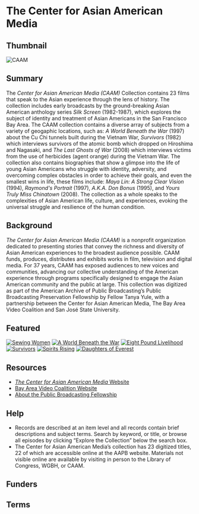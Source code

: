 # The Center for Asian American Media 

## Thumbnail

![CAAM](https://s3.amazonaws.com/americanarchive.org/special-collections/caam_logo.jpg "Center for Asian American Media")

## Summary

The *Center for Asian American Media (CAAM)* Collection contains 23 films that speak to the Asian experience through the lens of history. The collection includes early broadcasts by the ground-breaking Asian American anthology series *Silk Screen* (1982-1987), which explores the subject of identity and treatment of Asian Americans in the San Francisco Bay Area. The CAAM collection contains a diverse array of subjects from a variety of geogaphic locations, such as: *A World Beneath the War* (1997) about the Cu Chi tunnels built during the Vietnam War, *Survivors* (1982) which interviews survivors of the atomic bomb which dropped on Hiroshima and Nagasaki, and *The Last Ghosts of War* (2008) which interviews victims from the use of herbicides (agent orange) during the Vietnam War. The collection also contains biographies that show a glimpse into the life of young Asian Americans who struggle with identity, adversity, and overcoming complex obstacles in order to achieve their goals, and even the smallest wins in life, these films include:  *Maya Lin: A Strong Clear Vision* (1994), *Raymond's Portrait* (1997), *A.K.A. Don Bonus* (1995), and *Yours Truly Miss Chinatown* (2008). The collection as a whole speaks to the complexities of Asian American life, culture, and experiences, evoking the universal struggle and resilience of the human condition. 

## Background

*The Center for Asian American Media (CAAM)* is a nonprofit organization dedicated to
presenting stories that convey the richness and diversity of Asian American experiences
to the broadest audience possible. CAAM funds, produces, distributes and
exhibits works in film, television and digital media. For 37 years, CAAM has exposed
audiences to new voices and communities, advancing our collective understanding of
the American experience through programs specifically designed to engage the Asian
American community and the public at large. This collection was digitized as part of the American Archive of Public Broadcasting’s Public Broadcasting Preservation Fellowship by Fellow Tanya Yule, with a partnership between the Center for Asian American Media, The Bay Area Video Coalition and San José State University.

## Featured

[![Sewing Women](https://s3.amazonaws.com/americanarchive.org/special-collections/cpb-aacip_520-g15t728d4g.jpg)](/catalog/cpb-aacip_520-g15t728d4g)
[![A World Beneath the War](https://s3.amazonaws.com/americanarchive.org/special-collections/cpb-aacip_520-tb0xp6w62g.jpg)](/catalog/cpb-aacip_520-tb0xp6w62g)
[![Eight Pound Livelihood](https://s3.amazonaws.com/americanarchive.org/special-collections/cpb-aacip_520-pk06w97d9t.jpg)](/catalog/cpb-aacip_520-pk06w97d9t)
[![Survivors](https://s3.amazonaws.com/americanarchive.org/special-collections/cpb-aacip_520-b853f4mn3d.jpg)](/catalog/cpb-aacip_520-b853f4mn3d)
[![Spirits Rising](https://s3.amazonaws.com/americanarchive.org/special-collections/cpb-aacip_520-f18sb3xw53.jpg)](/catalog/cpb-aacip_520-f18sb3xw53)
[![Daughters of Everest](https://s3.amazonaws.com/americanarchive.org/special-collections/cpb-aacip_520-0000000v72.jpg)](/catalog/cpb-aacip_520-0000000v72)

## Resources

- [*The Center for Asian American Media* Website](https://www.caamedia.org/)
- [Bay Area Video Coalition Website](https://www.bavc.org/)
- [About the Public Broadcasting Fellowship](https://pbpf.americanarchive.org/about-the-fellowships/)

## Help

- Records are described at an item level and all records contain brief descriptions and subject terms. Search by keyword, or title, or browse all episodes by clicking “Explore the Collection” below the search box.
- The Center for Asian American Media’s collection has 23 digitized titles, 22 of which are accessible online at the AAPB website. Materials not visible online are available by visiting in person to the Library of Congress, WGBH, or CAAM.

## Funders

## Terms
